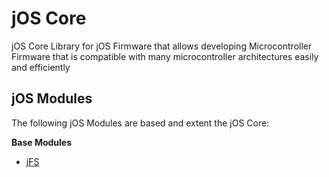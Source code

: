 # jOS Core #

jOS Core Library for jOS Firmware that allows developing Microcontroller Firmware that is compatible with many microcontroller architectures easily and efficiently

## jOS Modules ##

The following jOS Modules are based and extent the jOS Core:

**Base Modules**
  - [jFS](https://github.com/savejeff/jOS_FS.git)
  
